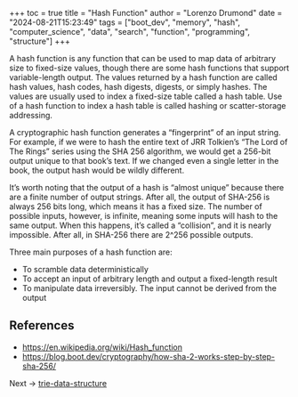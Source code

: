 +++
toc = true
title = "Hash Function"
author = "Lorenzo Drumond"
date = "2024-08-21T15:23:49"
tags = ["boot_dev",  "memory",  "hash",  "computer_science",  "data",  "search",  "function",  "programming",  "structure"]
+++



A hash function is any function that can be used to map data of arbitrary size to fixed-size values, though there are some hash functions that support variable-length output. The values returned by a hash function are called hash values, hash codes, hash digests, digests, or simply hashes. The values are usually used to index a fixed-size table called a hash table. Use of a hash function to index a hash table is called hashing or scatter-storage addressing.

A cryptographic hash function generates a “fingerprint” of an input string. For example, if we were to hash the entire text of JRR Tolkien’s “The Lord of The Rings” series using the SHA 256 algorithm, we would get a 256-bit output unique to that book’s text. If we changed even a single letter in the book, the output hash would be wildly different.

It’s worth noting that the output of a hash is “almost unique” because there are a finite number of output strings. After all, the output of SHA-256 is always 256 bits long, which means it has a fixed size. The number of possible inputs, however, is infinite, meaning some inputs will hash to the same output. When this happens, it’s called a “collision”, and it is nearly impossible. After all, in SHA-256 there are 2^256 possible outputs.

Three main purposes of a hash function are:

- To scramble data deterministically
- To accept an input of arbitrary length and output a fixed-length result
- To manipulate data irreversibly. The input cannot be derived from the output

## References

- https://en.wikipedia.org/wiki/Hash_function
- https://blog.boot.dev/cryptography/how-sha-2-works-step-by-step-sha-256/

Next -> [trie-data-structure](/wiki/trie-data-structure/)
